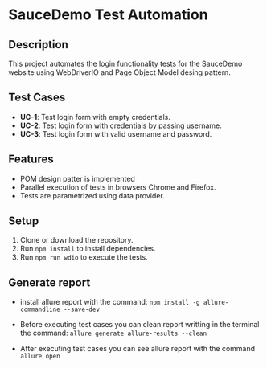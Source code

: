 # SauceDemo Test Automation

## Description
This project automates the login functionality tests for the SauceDemo website using WebDriverIO and Page Object Model desing pattern.


## Test Cases
- **UC-1**: Test login form with empty credentials.
- **UC-2**: Test login form with credentials by passing username.
- **UC-3**: Test login form with valid username and password.

## Features
- POM design patter is implemented
- Parallel execution of tests in browsers Chrome and Firefox.
- Tests are parametrized using data provider.

## Setup
1. Clone or download the repository.
2. Run `npm install` to install dependencies.
3. Run `npm run wdio` to execute the tests.

## Generate report
- install allure report with the command:
`npm install -g allure-commandline --save-dev`

- Before executing test cases you can clean report writting in the terminal the command: 
`allure generate allure-results --clean`

- After executing test cases you can see allure report with the command
`allure open`


